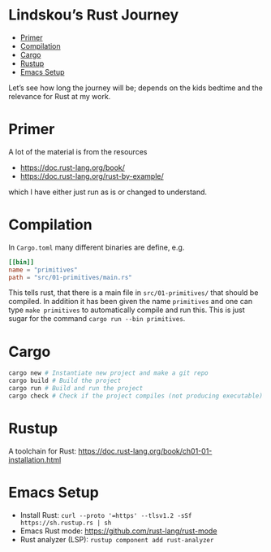 # Lindskou’s Rust Journey

- [Primer](#primer)
- [Compilation](#compilation)
- [Cargo](#cargo)
- [Rustup](#rustup)
- [Emacs Setup](#emacs-setup)

Let’s see how long the journey will be; depends on the kids bedtime and
the relevance for Rust at my work.

# Primer

A lot of the material is from the resources

- https://doc.rust-lang.org/book/
- https://doc.rust-lang.org/rust-by-example/

which I have either just run as is or changed to understand.

# Compilation

In `Cargo.toml` many different binaries are define, e.g.

``` toml
[[bin]]
name = "primitives"
path = "src/01-primitives/main.rs"
```

This tells rust, that there is a main file in `src/01-primitives/` that
should be compiled. In addition it has been given the name `primitives`
and one can type `make primitives` to automatically compile and run
this. This is just sugar for the command `cargo run --bin primitives`.

# Cargo

``` bash
cargo new # Instantiate new project and make a git repo
cargo build # Build the project
cargo run # Build and run the project
cargo check # Check if the project compiles (not producing executable)
```

# Rustup

A toolchain for Rust:
https://doc.rust-lang.org/book/ch01-01-installation.html

# Emacs Setup

- Install Rust:
  `curl --proto '=https' --tlsv1.2 -sSf https://sh.rustup.rs | sh`
- Emacs Rust mode: https://github.com/rust-lang/rust-mode
- Rust analyzer (LSP): `rustup component add rust-analyzer`
